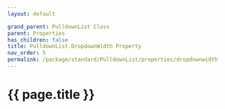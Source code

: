 ```yaml
---
layout: default

grand_parent: PulldownList Class
parent: Properties
has_children: false
title: PulldownList.DropdownWidth Property
nav_order: 5
permalink: /package/standard/PulldownList/properties/dropdownwidth
---
```

# {{ page.title }}
